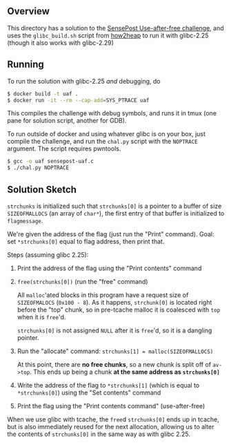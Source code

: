 Overview
--------

This directory has a solution to the
[SensePost Use-after-free challenge](https://sensepost.com/blog/2017/linux-heap-exploitation-intro-series-used-and-abused-use-after-free/),
and uses the `glibc_build.sh` script from
[how2heap](https://github.com/shellphish/how2heap) to run it with
glibc-2.25 (though it also works with glibc-2.29)

Running
-------

To run the solution with glibc-2.25 *and* debugging, do

```sh
$ docker build -t uaf .
$ docker run -it --rm --cap-add=SYS_PTRACE uaf
```

This compiles the challenge with debug symbols, and runs it in tmux
(one pane for solution script, another for GDB).


To run outside of docker and using whatever glibc is on your box, just
compile the challenge, and run the `chal.py` script with the
`NOPTRACE` argument. The script requires pwntools.

```sh
$ gcc -o uaf sensepost-uaf.c
$ ./chal.py NOPTRACE
```

Solution Sketch
-----------------

`strchunks` is initialized such that `strchunks[0]` is a pointer to a
buffer of size `SIZEOFMALLOCS` (an array of `char*`), the first entry
of that buffer is initialized to `flagmessage`.

We're given the address of the flag (just run the "Print" command).
Goal: set `*strchunks[0]` equal to flag address, then print that.

Steps (assuming glibc 2.25):
1. Print the address of the flag using the "Print contents" command
2. `free(strchunks[0])` (run the "free" command)

   All `malloc`'ated blocks in this program have a request size of
   `SIZEOFMALOCS` (`0x100 - 8`). As it happens, `strchunk[0]` is
   located right before the "top" chunk, so in pre-tcache malloc it is
   coalesced with `top` when it is `free`'d.

    `strchunks[0]` is not assigned `NULL` after it is `free`'d, so it
    is a dangling pointer.

3. Run the "allocate" command: `strchunks[1] = malloc(SIZEOFMALLOCS)`

   At this point, there are **no free chunks**, so a new chunk is
   split off of `av->top`. This ends up being a chunk **at the same
   address as `strchunks[0]`**

4. Write the address of the flag to `*strchunks[1]` (which is equal to
   `*strchunks[0]`) using the "Set contents" command
5. Print the flag using the "Print contents command" (use-after-free)

When we use glibc with tcache, the `free`d `strchunks[0]` ends up in
tcache, but is also immediately reused for the next allocation,
allowing us to alter the contents of `strchunks[0]` in the same way as
with glibc 2.25.
